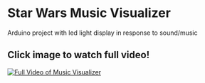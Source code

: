 # Star Wars Music Visualizer
Arduino project with led light display in response to sound/music

## Click image to watch full video! 
[![Full Video of Music Visualizer](https://i.ibb.co/X7N8prJ/Image-from-f-i-OS.jpg)](https://www.youtube.com/watch?v=2glH7oZcOUw&feature=youtu.be)
